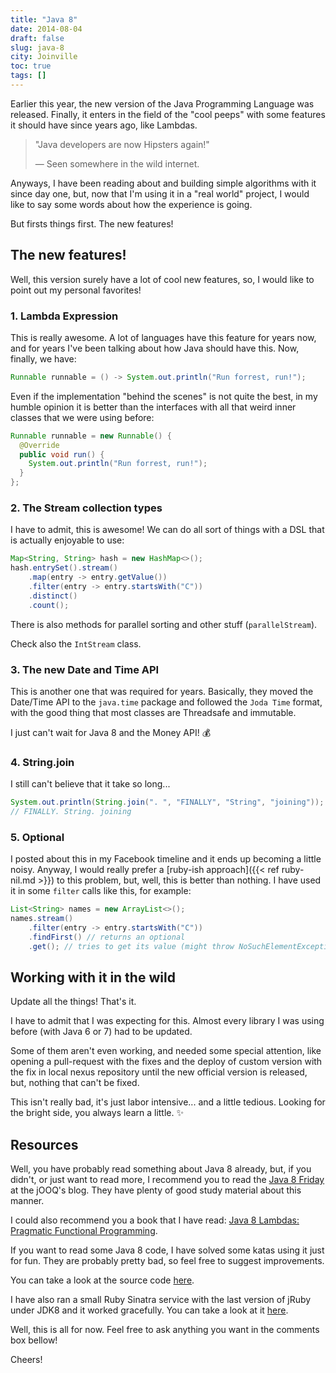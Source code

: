 ```yaml
---
title: "Java 8"
date: 2014-08-04
draft: false
slug: java-8
city: Joinville
toc: true
tags: []
---
```


Earlier this year, the new version of the Java Programming Language was released. Finally, it enters in the field of the "cool peeps" with some features it should have since years ago, like Lambdas.

<!--more-->

> "Java developers are now Hipsters again!"
> 
> — Seen somewhere in the wild internet.

Anyways, I have been reading about and building simple algorithms with it since day one, but, now that I'm using it in a "real world" project, I would like to say some words about how the experience is going.

But firsts things first. The new features!

## The new features!

Well, this version surely have a lot of cool new features, so, I would like to point out my personal favorites!

### 1. Lambda Expression

This is really awesome. A lot of languages have this feature for years now, and for years I've been talking about how Java should have this. Now, finally, we have:

```java
Runnable runnable = () -> System.out.println("Run forrest, run!");
```

Even if the implementation "behind the scenes" is not quite the best, in my humble opinion it is better than the interfaces with all that weird inner classes that we were using before:

```java
Runnable runnable = new Runnable() {
  @Override
  public void run() {
    System.out.println("Run forrest, run!");
  }
};
```

### 2. The Stream collection types

I have to admit, this is awesome! We can do all sort of things with a DSL that is actually enjoyable to use:

```java
Map<String, String> hash = new HashMap<>();
hash.entrySet().stream()
    .map(entry -> entry.getValue())
    .filter(entry -> entry.startsWith("C"))
    .distinct()
    .count();
```

There is also methods for parallel sorting and other stuff (`parallelStream`). 

Check also the `IntStream` class.

### 3. The new Date and Time API

This is another one that was required for years. Basically, they moved the Date/Time API to the `java.time` package and followed the `Joda Time` format, with the good thing that most classes are Threadsafe and immutable. 

I just can't wait for Java 8 and the Money API! :moneybag:

### 4. String.join

I still can't believe that it take so long...

```java
System.out.println(String.join(". ", "FINALLY", "String", "joining"));
// FINALLY. String. joining
```

### 5. Optional

I posted about this in my Facebook timeline and it ends up becoming a little noisy. Anyway, I would really prefer a [ruby-ish approach]({{< ref ruby-nil.md >}}) to this problem, but, well, this is better than nothing. I have used it in some `filter` calls like this, for example:

```java
List<String> names = new ArrayList<>();
names.stream()
    .filter(entry -> entry.startsWith("C"))
    .findFirst() // returns an optional
    .get(); // tries to get its value (might throw NoSuchElementException)
```

## Working with it in the wild

Update all the things! That's it.

I have to admit that I was expecting for this. Almost every library I was using before (with Java 6 or 7) had to be updated.

Some of them aren't even working, and needed some special attention, like opening a pull-request with the fixes and the deploy of custom version with the fix in local nexus repository until the new official version is released, but, nothing that can't be fixed.

This isn't really bad, it's just labor intensive... and a little tedious. Looking for the bright side, you always learn a little. ✨

## Resources

Well, you have probably read something about Java 8 already, but, if you didn't, or just want to read more, I recommend you to read the [Java 8 Friday](http://blog.jooq.org/tag/java-8/) at the jOOQ's blog. They have plenty of good study material about this manner. 

I could also recommend you a book that I have read: [Java 8 Lambdas: Pragmatic Functional Programming](https://www.amazon.com/gp/product/1449370772/ref=as_li_tl?ie=UTF8&camp=1789&creative=390957&creativeASIN=1449370772&linkCode=as2&tag=carlbeck-20&linkId=FLJGZ6WNDZWK7EQK).

If you want to read some Java 8 code, I have solved some katas using it just for fun. They are probably pretty bad, so feel free to suggest improvements.

You can take a look at the source code [here](https://github.com/caarlos0/java-katas).

I have also ran a small Ruby Sinatra service with the last version of jRuby under JDK8 and it worked gracefully. You can take a look at it [here](https://github.com/caarlos0/danfe-server).

Well, this is all for now. Feel free to ask anything you want in the comments box bellow!

Cheers!
